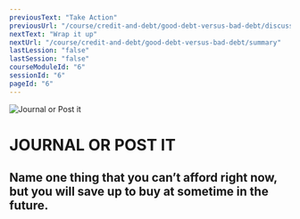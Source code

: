 ```yaml
---
previousText: "Take Action"
previousUrl: "/course/credit-and-debt/good-debt-versus-bad-debt/discussion"
nextText: "Wrap it up"
nextUrl: "/course/credit-and-debt/good-debt-versus-bad-debt/summary"
lastLession: "false"
lastSession: "false"
courseModuleId: "6"
sessionId: "6"
pageId: "6"
---
```





![Journal or Post it](/assets/img/journal-it.png)
# JOURNAL OR POST IT

## Name one thing that you can’t afford right now, but you will save up to buy at sometime in the future.
<sparkle-feed-post assignment-name="Name one thing that you can’t afford right now, but you will save up to buy at sometime in the future." ></sparkle-feed-post>